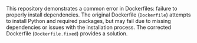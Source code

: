 This repository demonstrates a common error in Dockerfiles: failure to properly install dependencies. The original Dockerfile (`Dockerfile`) attempts to install Python and required packages, but may fail due to missing dependencies or issues with the installation process.  The corrected Dockerfile (`Dockerfile.fixed`) provides a solution.